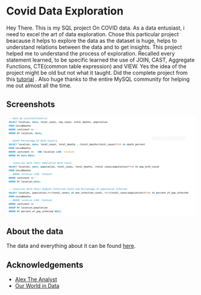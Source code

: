 
# Covid Data Exploration 

Hey There. This is my SQL project On COVID data. As a data entusiast, i need to excel  the art of data exploration. Chose this particular project beacause it helps to explore the data as the dataset is huge, helps to understand relations between the data and to get insights. This project helped me to understand the process of exploration. Recalled every statement learned, to be specific learned the use of JOIN, CAST, Aggregate Functions, CTE(common table expression) and VIEW. Yes the idea of the project might be old but not what it taught. Did the complete project from this [tutorial](https://www.youtube.com/watch?v=qfyynHBFOsM&list=PLUaB-1hjhk8H48Pj32z4GZgGWyylqv85f) . Also huge thanks to the entire MySQL community for helping me out almost all the time.
## Screenshots

![Query Screenshot](https://github.com/AkhilBodi/My_Projects/blob/main/SQL%20Projects/Covid%20Data%20Exploration/Query%20Screenshot.png)


## About the data

The data and everything about it can be found [here](https://ourworldindata.org/covid-deaths).
## Acknowledgements

 - [Alex The Analyst](https://www.youtube.com/@AlexTheAnalyst)
 - [Our World in Data](https://ourworldindata.org/)
